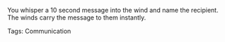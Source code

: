 You whisper a 10 second message into the wind and name the recipient. The winds carry the message to them instantly.

Tags: Communication